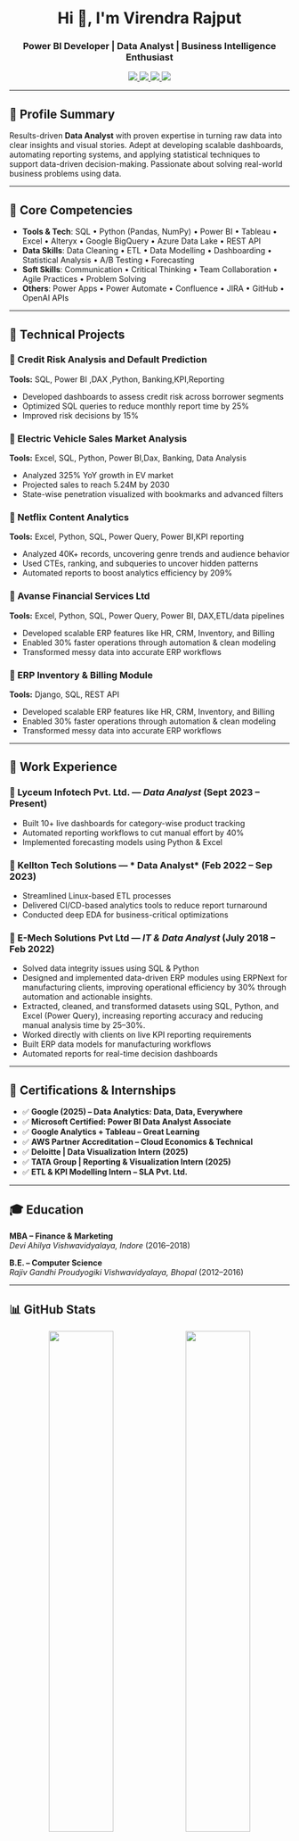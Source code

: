 <h1 align="center">Hi 👋, I'm Virendra Rajput</h1>
<h3 align="center">Power BI Developer | Data Analyst | Business Intelligence Enthusiast</h3>

<p align="center">
  <a href="https://www.linkedin.com/in/virendrarajput" target="_blank">
    <img src="https://img.shields.io/badge/LinkedIn-0077B5?logo=linkedin&style=for-the-badge&logoColor=white" />
  </a>
  <a href="mailto:virendrarajput041@gmail.com" target="_blank">
    <img src="https://img.shields.io/badge/Gmail-D14836?logo=gmail&style=for-the-badge&logoColor=white" />
  </a>
  <a href="https://www.datascienceportfol.io/virendrarajput041" target="_blank">
    <img src="https://img.shields.io/badge/Portfolio-000000?logo=google-chrome&style=for-the-badge&logoColor=white" />
  </a>
  <a href="https://github.com/VirendraRajput2" target="_blank">
    <img src="https://img.shields.io/badge/GitHub-181717?logo=github&style=for-the-badge&logoColor=white" />
  </a>
</p>

---

## 🚀 Profile Summary

Results-driven **Data Analyst** with proven expertise in turning raw data into clear insights and visual stories. Adept at developing scalable dashboards, automating reporting systems, and applying statistical techniques to support data-driven decision-making. Passionate about solving real-world business problems using data.

---

## 🧠 Core Competencies

- **Tools & Tech**: SQL • Python (Pandas, NumPy) • Power BI • Tableau • Excel • Alteryx • Google BigQuery • Azure Data Lake • REST API  
- **Data Skills**: Data Cleaning • ETL • Data Modelling • Dashboarding • Statistical Analysis • A/B Testing • Forecasting  
- **Soft Skills**: Communication • Critical Thinking • Team Collaboration • Agile Practices • Problem Solving  
- **Others**: Power Apps • Power Automate • Confluence • JIRA • GitHub • OpenAI APIs  

---

## 🔧 Technical Projects

### 📌 Credit Risk Analysis and Default Prediction  
**Tools:** SQL, Power BI ,DAX ,Python, Banking,KPI,Reporting 
- Developed dashboards to assess credit risk across borrower segments  
- Optimized SQL queries to reduce monthly report time by 25%  
- Improved risk decisions by 15%

### 📌 Electric Vehicle Sales Market Analysis  
**Tools:** Excel, SQL, Python, Power BI,Dax, Banking, Data Analysis
- Analyzed 325% YoY growth in EV market  
- Projected sales to reach 5.24M by 2030  
- State-wise penetration visualized with bookmarks and advanced filters

### 📌 Netflix Content Analytics  
**Tools:** Excel, Python, SQL, Power Query, Power BI,KPI reporting 
- Analyzed 40K+ records, uncovering genre trends and audience behavior  
- Used CTEs, ranking, and subqueries to uncover hidden patterns  
- Automated reports to boost analytics efficiency by 209%

### 📌 Avanse Financial Services Ltd  
**Tools:** Excel, Python, SQL, Power Query, Power BI, DAX,ETL/data pipelines  
- Developed scalable ERP features like HR, CRM, Inventory, and Billing  
- Enabled 30% faster operations through automation & clean modeling  
- Transformed messy data into accurate ERP workflows

### 📌 ERP Inventory & Billing Module  
**Tools:** Django, SQL, REST API  
- Developed scalable ERP features like HR, CRM, Inventory, and Billing  
- Enabled 30% faster operations through automation & clean modeling  
- Transformed messy data into accurate ERP workflows

---

## 💼 Work Experience

### 🔹 Lyceum Infotech Pvt. Ltd. — *Data Analyst* (Sept 2023 – Present)  
- Built 10+ live dashboards for category-wise product tracking  
- Automated reporting workflows to cut manual effort by 40%  
- Implemented forecasting models using Python & Excel  

### 🔹 Kellton Tech Solutions — * Data Analyst* (Feb 2022 – Sep 2023)  
- Streamlined Linux-based ETL processes  
- Delivered CI/CD-based analytics tools to reduce report turnaround  
- Conducted deep EDA for business-critical optimizations

 ### 🔹 E-Mech Solutions Pvt Ltd — *IT & Data Analyst* (July 2018 – Feb 2022)  
- Solved data integrity issues using SQL & Python
- Designed and implemented data-driven ERP modules using ERPNext for manufacturing clients, improving operational efficiency by 30% through automation and actionable insights.
- Extracted, cleaned, and transformed datasets using SQL, Python, and Excel (Power Query), increasing reporting accuracy and reducing manual analysis time by 25–30%.
- Worked directly with clients on live KPI reporting requirements
- Built ERP data models for manufacturing workflows
- Automated reports for real-time decision dashboards  

---

## 📜 Certifications & Internships

- ✅ **Google (2025) – Data Analytics: Data, Data, Everywhere**
- ✅ **Microsoft Certified: Power BI Data Analyst Associate**  
- ✅ **Google Analytics + Tableau – Great Learning**  
- ✅ **AWS Partner Accreditation – Cloud Economics & Technical**  
- ✅ **Deloitte | Data Visualization Intern (2025)**  
- ✅ **TATA Group | Reporting & Visualization Intern (2025)**  
- ✅ **ETL & KPI Modelling Intern – SLA Pvt. Ltd.**

---

## 🎓 Education

**MBA – Finance & Marketing**  
_Devi Ahilya Vishwavidyalaya, Indore_ (2016–2018)

**B.E. – Computer Science**  
_Rajiv Gandhi Proudyogiki Vishwavidyalaya, Bhopal_ (2012–2016)

---

## 📊 GitHub Stats

<p align="center">
  <img src="https://github-readme-stats.vercel.app/api?username=yourgithubusername&show_icons=true&theme=radical" width="48%" />
  <img src="https://github-readme-streak-stats.herokuapp.com/?user=yourgithubusername&theme=radical" width="48%" />
</p>

---

## 🤝 Let's Collaborate!

I’m always open to **collaborations**, **freelance work**, and **networking opportunities**.  
Feel free to connect if you're looking for a dedicated analyst who can blend **storytelling with data** to drive business value.

📧 **virendrarajput041@gmail.com**  
📍 **Noida, India**

---

> *“Numbers have an untold story — I turn them into insights.”*

